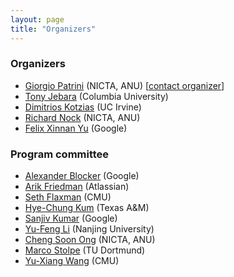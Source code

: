 ```yaml
---
layout: page
title: "Organizers"
---
```


### Organizers
- [Giorgio Patrini](http://giorgiopatrini.org) (NICTA, ANU) [[contact organizer](mailto:giorgio.patrini@anu.edu.au)]
- [Tony Jebara](http://www.cs.columbia.edu/~jebara/) (Columbia University)
- [Dimitrios Kotzias](http://dkotzias.com) (UC Irvine)
- [Richard Nock](https://scholar.google.com.au/citations?user=0J2s3YQAAAAJ&hl=fr&oi=ao) (NICTA, ANU)
- [Felix Xinnan Yu](http://felixyu.org) (Google)

### Program committee
- [Alexander Blocker](http://www.awblocker.com) (Google)
- [Arik Friedman](http://nrg.nicta.com.au/people/current/arik-friedman/) (Atlassian)
- [Seth Flaxman](http://sethrf.com) (CMU)
- [Hye-Chung Kum](http://sph.tamhsc.edu/hpm/faculty/kum.html) (Texas A&M)
- [Sanjiv Kumar](http://www.sanjivk.com) (Google)
- [Yu-Feng Li](http://lamda.nju.edu.cn/liyf/) (Nanjing University)
- [Cheng Soon Ong](http://www.ong-home.my) (NICTA, ANU)
- [Marco Stolpe](http://www-ai.cs.uni-dortmund.de/PERSONAL/stolpe.html) (TU Dortmund)
- [Yu-Xiang Wang](http://www.cs.cmu.edu/~yuxiangw/) (CMU)
